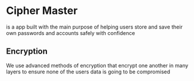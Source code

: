 # Cipher Master

is a app built with the main purpose of helping users store and save their own passwords and accounts safely with confidence

## Encryption

We use advanced methods of encryption that encrypt one another in many layers to ensure none of the users data is going to be compromised

